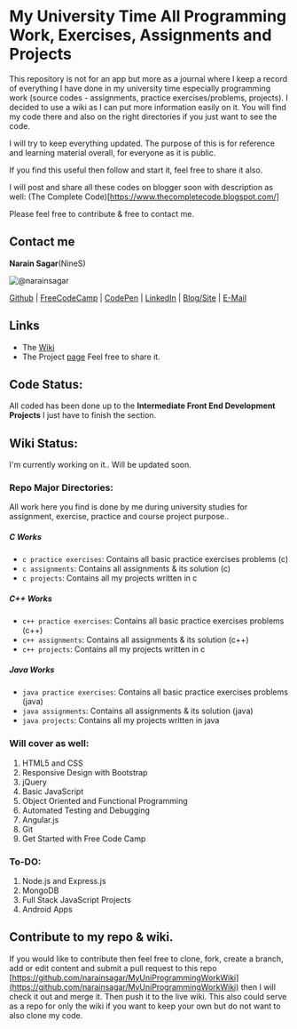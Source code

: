 # My University Time All Programming Work, Exercises, Assignments and Projects

This repository is not for an app but more as a journal where I keep a record of everything I have done in my university time especially programming work (source codes - assignments, practice exercises/problems, projects). I decided to use a wiki as I can put more information easily on it. You will find my code there and also on the right directories if you just want to see the code.

I will try to keep everything updated. The purpose of this is for reference and learning material overall, for everyone as it is public.

If you find this useful then follow and start it, feel free to share it also.

I will post and share all these codes on blogger soon with description as well: (The Complete Code)[https://www.thecompletecode.blogspot.com/]

Please feel free to contribute & free to contact me.

## Contact me
**Narain Sagar**(NineS)

![@narainsagar](https://avatars0.githubusercontent.com/narainsagar?&s=128)

[Github](https://github.com/narainsagar) | [FreeCodeCamp](http://www.freecodecamp.com/narainsagar) |  [CodePen](http://codepen.io/narainsagar/) | [LinkedIn](https://www.linkedin.com/pk/narainsagar) | [Blog/Site](https://about.me/narainsagar) | [E-Mail](mailto:narainsagar@outlook.com)

## Links
- The [Wiki](https://github.com/narainsagar/free-my-university-programming-work-and-assignments/wiki)
- The Project [page](http://narainsagar.github.io/free-my-university-programming-work-and-assignments) Feel free to share it.

## Code Status:
All coded has been done up to the **Intermediate Front End Development Projects** I just have to finish the section.

## Wiki Status:
I'm currently working on it.. Will be updated soon.

### Repo Major Directories:
All work here you find is done by me during university studies for assignment, exercise, practice and course project purpose..

##### C Works
- `c practice exercises`: Contains all basic practice exercises problems (c)
- `c assignments`: Contains all assignments & its solution (c)
- `c projects`: Contains all my projects written in c

##### C++ Works
- `c++ practice exercises`: Contains all basic practice exercises problems (c++)
- `c++ assignments`: Contains all assignments & its solution (c++)
- `c++ projects`: Contains all my projects written in c

##### Java Works
- `java practice exercises`: Contains all basic practice exercises problems (java)
- `java assignments`: Contains all assignments & its solution (java)
- `java projects`: Contains all my projects written in java

### Will cover as well:
1. HTML5 and CSS
2. Responsive Design with Bootstrap
3. jQuery
4. Basic JavaScript
5. Object Oriented and Functional Programming
6. Automated Testing and Debugging
7. Angular.js
8. Git
9. Get Started with Free Code Camp

### To-DO:
1. Node.js and Express.js
2. MongoDB
3. Full Stack JavaScript Projects
4. Android Apps

## Contribute to my repo & wiki.
If you would like to contribute then feel free to clone, fork, create a branch, add or edit content and submit a pull request to this repo [https://github.com/narainsagar/MyUniProgrammingWorkWiki](https://github.com/narainsagar/MyUniProgrammingWorkWiki) then I will check it out and merge it. Then push it to the live wiki. This also could serve as a  repo for only the wiki if you want to keep your own but do not want to also clone my code.
